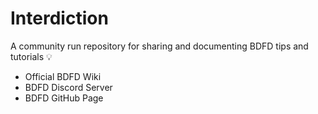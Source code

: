 # Interdiction
A community run repository for sharing and documenting BDFD tips and tutorials 💡
- Official BDFD Wiki
- BDFD Discord Server
- BDFD GitHub Page
